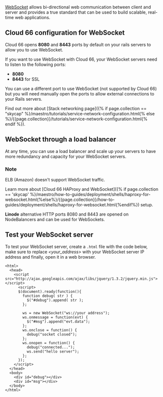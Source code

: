 
[WebSocket](http://www.websocket.org) allows bi-directional web communication between client and server and provides a true standard that can be used to build scalable, real-time web applications.


## Cloud 66 configuration for WebSocket

Cloud 66 opens **8080** and **8443** ports by default on your rails servers to allow you to use WebSocket.

If you want to use WebSocket with Cloud 66, your WebSocket servers need to listen to the following ports:

- **8080**
- **8443** for SSL

You can use a different port to use WebSocket (not supported by Cloud 66) but you will need manually open the ports to allow external connections to your Rails servers.

Find out more about [Stack networking page]({% if page.collection == "skycap" %}/maestro/tutorials/service-network-configuration.html{% else %}/{{page.collection}}/tutorials/service-network-configuration.html{% endif %}).


## WebSocket through a load balancer

At any time, you can use a load balancer and scale up your servers to have more redundancy and capacity for your WebSocket servers.



### Note

ELB (Amazon) doesn't support WebSocket traffic.

Learn more about [Cloud 66 HAProxy and WebSocket]({% if page.collection == 'skycap' %}/maestro/how-to-guides/deployment/shells/haproxy-for-websocket.html{%else%}/{{page.collection}}/how-to-guides/deployment/shells/haproxy-for-websocket.html{%endif%}) setup.

**Linode** alternative HTTP ports 8080 and 8443 are opened on NodeBalancers and can be used for WebSockets.


## Test your WebSocket server

To test your WebSocket server, create a `.html` file with the code below, make sure to replace *\<your_address\>* with your WebSocket server IP address and finally, open it in a web browser.

```
<html>
  <head>
    <script src="http://ajax.googleapis.com/ajax/libs/jquery/1.3.2/jquery.min.js"></script>
      <script>
      $(document).ready(function(){
        function debug( str ) {
          $("#debug").append( str );
        };

        ws = new WebSocket("ws://your address");
        ws.onmessage = function(evt) {
          $("#msg").append("evt.data");
        };
        ws.onclose = function() {
          debug("socket closed");
        };
        ws.onopen = function() {
          debug("connected...");
          ws.send("hello server");
        };
      });
    </script>
  </head>
  <body>
    <div id="debug"></div>
    <div id="msg"></div>
  </body>
</html>
```

